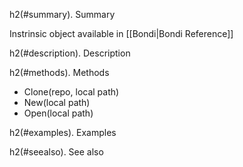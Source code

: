 h2(#summary). Summary

Instrinsic object available in [[Bondi|Bondi Reference]]

h2(#description). Description

h2(#methods). Methods

- Clone(repo, local path)
- New(local path)
- Open(local path)

h2(#examples). Examples

h2(#seealso). See also